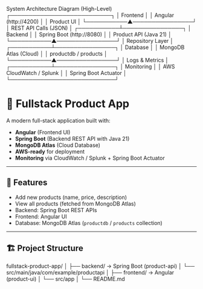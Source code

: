 System Architecture Diagram (High-Level)
         ┌───────────────────────────┐
         │        Frontend            │
         │  Angular (http://4200)     │
         │  Product UI                │
         └───────────▲────────────────┘
                     │ REST API Calls (JSON)
                     │
         ┌───────────┴────────────────┐
         │        Backend              │
         │  Spring Boot (http://8080) │
         │  Product API (Java 21)     │
         └───────────▲────────────────┘
                     │ Repository Layer
                     │
         ┌───────────┴────────────────┐
         │       Database              │
         │  MongoDB Atlas (Cloud)     │
         │  productdb / products      │
         └───────────▲────────────────┘
                     │ Logs & Metrics
                     │
         ┌───────────┴────────────────┐
         │        Monitoring           │
         │  AWS CloudWatch / Splunk   │
         │  Spring Boot Actuator      │
         └────────────────────────────┘

# 🌟 Fullstack Product App

A modern full-stack application built with:

- **Angular** (Frontend UI)
- **Spring Boot** (Backend REST API with Java 21)
- **MongoDB Atlas** (Cloud Database)
- **AWS-ready** for deployment
- **Monitoring** via CloudWatch / Splunk + Spring Boot Actuator

---

## 🚀 Features
- Add new products (name, price, description)
- View all products (fetched from MongoDB Atlas)
- Backend: Spring Boot REST APIs
- Frontend: Angular UI
- Database: MongoDB Atlas (`productdb` / `products` collection)

---

## 🏗️ Project Structure
fullstack-product-app/
│
├── backend/ → Spring Boot (product-api)
│ └── src/main/java/com/example/productapi
│
├── frontend/ → Angular (product-ui)
│ └── src/app
│
└── README.md

